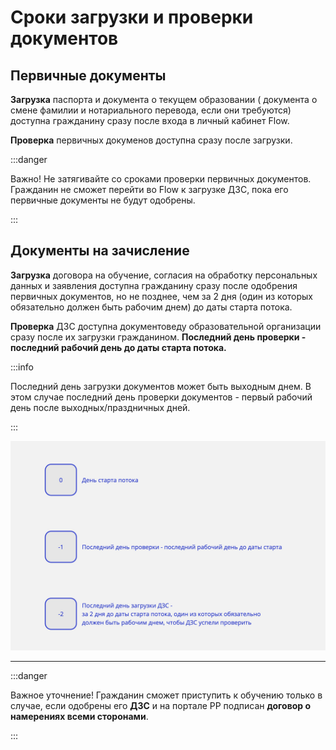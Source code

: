 # Сроки загрузки и проверки документов

## Первичные документы

**Загрузка** паспорта и документа о текущем образовании ( документа о смене фамилии и нотариального перевода, если они требуются) доступна гражданину сразу после входа в личный кабинет Flow.

**Проверка** первичных докуменов доступна сразу после загрузки.

:::danger

Важно! Не затягивайте со сроками проверки первичных документов. Гражданин не сможет перейти во Flow к загрузке ДЗС, пока его первичные документы не будут одобрены.

:::

## Документы на зачисление

**Загрузка** договора на обучение, согласия на обработку персональных данных и заявления доступна гражданину сразу после одобрения первичных документов, но не позднее, чем  за 2 дня (один из которых обязательно должен быть рабочим днем) до даты старта потока.

**Проверка** ДЗС доступна документоведу образовательной организации сразу после их загрузки гражданином. **Последний день проверки - последний рабочий день до даты старта потока.**

:::info

Последний день загрузки документов может быть выходным днем. В этом случае последний день проверки документов  - первый рабочий день после выходных/праздничных дней.

:::

![](<../../.gitbook/assets/Untitled (1).jpg>)

***

:::danger

Важное уточнение! Гражданин сможет приступить к обучению только в случае, если одобрены его **ДЗС** и на портале РР подписан **договор о намерениях всеми сторонами**.

:::
